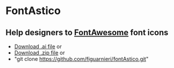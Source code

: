 # FontAstico

## Help designers to [FontAwesome](http://fontawesome.io/) font icons

- [Download .ai file](https://github.com/figuarnieri/fontAstico/raw/master/index.ai) or
- [Download .zip file](https://github.com/figuarnieri/fontAstico/archive/master.zip) or
- "git clone https://github.com/figuarnieri/fontAstico.git"